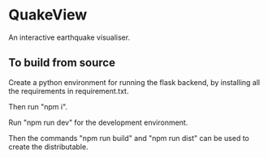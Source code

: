 # QuakeView
An interactive earthquake visualiser.

## To build from source
Create a python environment for running the flask backend, by installing all the requirements in requirement.txt.

Then run "npm i".

Run "npm run dev" for the development environment.

Then the commands "npm run build" and "npm run dist" can be used to create the distributable.
